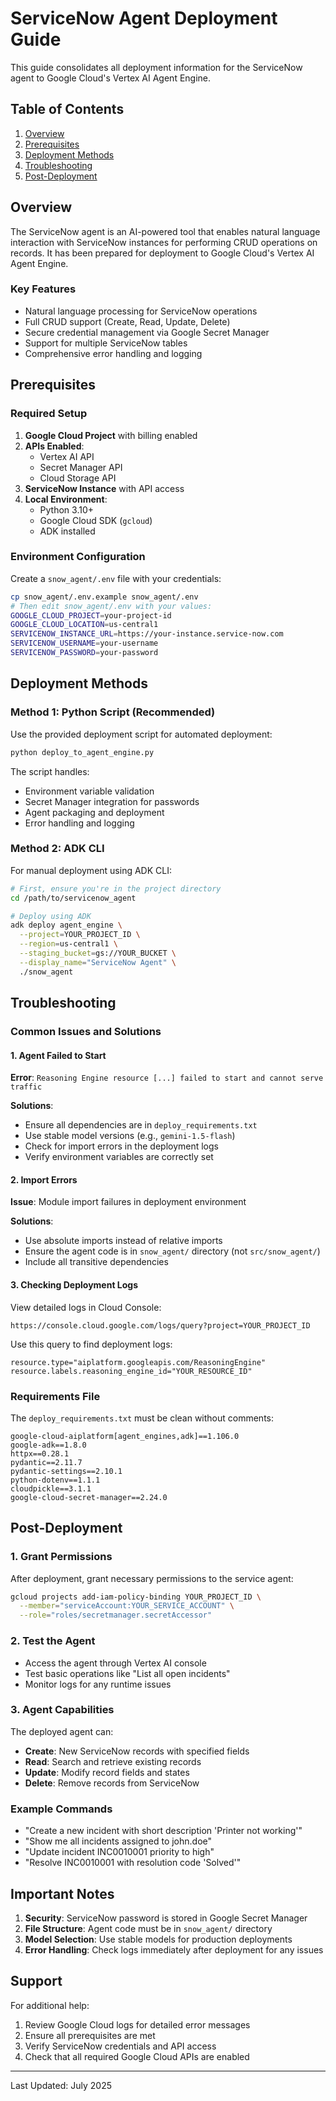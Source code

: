 # ServiceNow Agent Deployment Guide

This guide consolidates all deployment information for the ServiceNow agent to Google Cloud's Vertex AI Agent Engine.

## Table of Contents
1. [Overview](#overview)
2. [Prerequisites](#prerequisites)
3. [Deployment Methods](#deployment-methods)
4. [Troubleshooting](#troubleshooting)
5. [Post-Deployment](#post-deployment)

## Overview

The ServiceNow agent is an AI-powered tool that enables natural language interaction with ServiceNow instances for performing CRUD operations on records. It has been prepared for deployment to Google Cloud's Vertex AI Agent Engine.

### Key Features
- Natural language processing for ServiceNow operations
- Full CRUD support (Create, Read, Update, Delete)
- Secure credential management via Google Secret Manager
- Support for multiple ServiceNow tables
- Comprehensive error handling and logging

## Prerequisites

### Required Setup
1. **Google Cloud Project** with billing enabled
2. **APIs Enabled**:
   - Vertex AI API
   - Secret Manager API
   - Cloud Storage API
3. **ServiceNow Instance** with API access
4. **Local Environment**:
   - Python 3.10+
   - Google Cloud SDK (`gcloud`)
   - ADK installed

### Environment Configuration

Create a `snow_agent/.env` file with your credentials:
```bash
cp snow_agent/.env.example snow_agent/.env
# Then edit snow_agent/.env with your values:
GOOGLE_CLOUD_PROJECT=your-project-id
GOOGLE_CLOUD_LOCATION=us-central1
SERVICENOW_INSTANCE_URL=https://your-instance.service-now.com
SERVICENOW_USERNAME=your-username
SERVICENOW_PASSWORD=your-password
```

## Deployment Methods

### Method 1: Python Script (Recommended)

Use the provided deployment script for automated deployment:

```bash
python deploy_to_agent_engine.py
```

The script handles:
- Environment variable validation
- Secret Manager integration for passwords
- Agent packaging and deployment
- Error handling and logging

### Method 2: ADK CLI

For manual deployment using ADK CLI:

```bash
# First, ensure you're in the project directory
cd /path/to/servicenow_agent

# Deploy using ADK
adk deploy agent_engine \
  --project=YOUR_PROJECT_ID \
  --region=us-central1 \
  --staging_bucket=gs://YOUR_BUCKET \
  --display_name="ServiceNow Agent" \
  ./snow_agent
```

## Troubleshooting

### Common Issues and Solutions

#### 1. Agent Failed to Start
**Error**: `Reasoning Engine resource [...] failed to start and cannot serve traffic`

**Solutions**:
- Ensure all dependencies are in `deploy_requirements.txt`
- Use stable model versions (e.g., `gemini-1.5-flash`)
- Check for import errors in the deployment logs
- Verify environment variables are correctly set

#### 2. Import Errors
**Issue**: Module import failures in deployment environment

**Solutions**:
- Use absolute imports instead of relative imports
- Ensure the agent code is in `snow_agent/` directory (not `src/snow_agent/`)
- Include all transitive dependencies

#### 3. Checking Deployment Logs

View detailed logs in Cloud Console:
```
https://console.cloud.google.com/logs/query?project=YOUR_PROJECT_ID
```

Use this query to find deployment logs:
```
resource.type="aiplatform.googleapis.com/ReasoningEngine"
resource.labels.reasoning_engine_id="YOUR_RESOURCE_ID"
```

### Requirements File

The `deploy_requirements.txt` must be clean without comments:
```
google-cloud-aiplatform[agent_engines,adk]==1.106.0
google-adk==1.8.0
httpx==0.28.1
pydantic==2.11.7
pydantic-settings==2.10.1
python-dotenv==1.1.1
cloudpickle==3.1.1
google-cloud-secret-manager==2.24.0
```

## Post-Deployment

### 1. Grant Permissions
After deployment, grant necessary permissions to the service agent:
```bash
gcloud projects add-iam-policy-binding YOUR_PROJECT_ID \
  --member="serviceAccount:YOUR_SERVICE_ACCOUNT" \
  --role="roles/secretmanager.secretAccessor"
```

### 2. Test the Agent
- Access the agent through Vertex AI console
- Test basic operations like "List all open incidents"
- Monitor logs for any runtime issues

### 3. Agent Capabilities
The deployed agent can:
- **Create**: New ServiceNow records with specified fields
- **Read**: Search and retrieve existing records
- **Update**: Modify record fields and states
- **Delete**: Remove records from ServiceNow

### Example Commands
- "Create a new incident with short description 'Printer not working'"
- "Show me all incidents assigned to john.doe"
- "Update incident INC0010001 priority to high"
- "Resolve INC0010001 with resolution code 'Solved'"

## Important Notes

1. **Security**: ServiceNow password is stored in Google Secret Manager
2. **File Structure**: Agent code must be in `snow_agent/` directory
3. **Model Selection**: Use stable models for production deployments
4. **Error Handling**: Check logs immediately after deployment for any issues

## Support

For additional help:
1. Review Google Cloud logs for detailed error messages
2. Ensure all prerequisites are met
3. Verify ServiceNow credentials and API access
4. Check that all required Google Cloud APIs are enabled

---

Last Updated: July 2025
